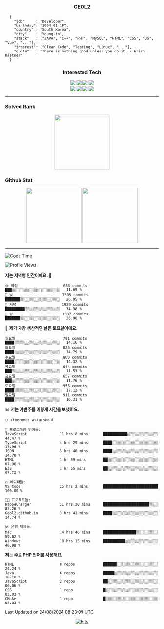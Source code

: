 <div align="center">

  ### GEOL2
</div>

```
  {
    "job"     : "Developer",
    "birthday": "1994-01-18",
    "country" : "South Korea",
    "city"    : "Young-in",
    "stack"   : ["JAVA", "C++", "PHP", "MySQL", "HTML", "CSS", "JS", "Vue", "..."],
    "interest": ["Clean Code", "Testing", "Linux", "..."], 
    "quote"   : "There is nothing good unless you do it. - Erich Kästner"
  }
  ```
  
<div align="center">
  
  ### Interested Tech
  
  <img src="https://img.shields.io/badge/CodeIgniter4-E34F26?style=flat-square&logo=codeigniter&logoColor=white">
    <img src="https://img.shields.io/badge/Laravel-F05340?style=flat-square&logo=Laravel&logoColor=white">
  <img src="https://img.shields.io/badge/SpringBoot-6DB33F?style=flat-square&logo=SpringBoot&logoColor=white">
  <img src="https://img.shields.io/badge/Express-000000?style=flat-square&logo=Express&logoColor=white">
  <br>
  <img src="https://img.shields.io/badge/Three.js-000000?style=flat-square&logo=Three.js&logoColor=white">
  <img src="https://img.shields.io/badge/JavaScript-F7DF1E?style=flat-square&logo=JavaScript&logoColor=black">
  <img src="https://img.shields.io/badge/TypeScript-007acc?style=flat-square&logo=TypeScript&logoColor=black">
  <img src="https://img.shields.io/badge/MySQL-4479A1?style=flat-square&logo=mysql&logoColor=white"><br>

</div>

------------

  ### Solved Rank
  
  <div align="center">
    <img height="180em" src="https://mazassumnida.wtf/api/v2/generate_badge?boj=geol2">
  </div>
  
  ### Github Stat 
  <div align="center">
    <img height="180em" src="https://github-readme-stats-git-masterrstaa-rickstaa.vercel.app/api?username=geol2&show_icons=true&theme=dark">
    <img height="180em" src="https://github-readme-stats-git-masterrstaa-rickstaa.vercel.app/api/top-langs/?username=geol2&show_icons=true&hide=css,scss,html&layout=compact&theme=dark&count_private=true&langs_count=8">
  </div>
  
------------

<!--START_SECTION:waka-->
![Code Time](http://img.shields.io/badge/Code%20Time-3%2C117%20hrs%2043%20mins-blue)

![Profile Views](http://img.shields.io/badge/Profile%20Views-0-blue)

**저는 저녁형 인간이에요. 🦉** 

```text
🌞 아침                     653 commits         ███░░░░░░░░░░░░░░░░░░░░░░   11.69 % 
🌆 낮　                     1505 commits        ███████░░░░░░░░░░░░░░░░░░   26.95 % 
🌃 저녁                     1920 commits        █████████░░░░░░░░░░░░░░░░   34.38 % 
🌙 밤　                     1507 commits        ███████░░░░░░░░░░░░░░░░░░   26.98 % 
```
📅 **제가 가장 생산적인 날은 토요일이에요.** 

```text
월요일                      791 commits         ████░░░░░░░░░░░░░░░░░░░░░   14.16 % 
화요일                      826 commits         ████░░░░░░░░░░░░░░░░░░░░░   14.79 % 
수요일                      800 commits         ████░░░░░░░░░░░░░░░░░░░░░   14.32 % 
목요일                      644 commits         ███░░░░░░░░░░░░░░░░░░░░░░   11.53 % 
금요일                      657 commits         ███░░░░░░░░░░░░░░░░░░░░░░   11.76 % 
토요일                      956 commits         ████░░░░░░░░░░░░░░░░░░░░░   17.12 % 
일요일                      911 commits         ████░░░░░░░░░░░░░░░░░░░░░   16.31 % 
```


📊 **저는 이번주를 이렇게 시간을 보냈어요.** 

```text
🕑︎ Timezone: Asia/Seoul

💬 프로그래밍 언어들: 
JavaScript               11 hrs 8 mins       ███████████░░░░░░░░░░░░░░   44.47 % 
TypeScript               4 hrs 29 mins       ████░░░░░░░░░░░░░░░░░░░░░   17.96 % 
JSON                     3 hrs 40 mins       ████░░░░░░░░░░░░░░░░░░░░░   14.70 % 
HTML                     1 hr 59 mins        ██░░░░░░░░░░░░░░░░░░░░░░░   07.96 % 
EJS                      1 hr 55 mins        ██░░░░░░░░░░░░░░░░░░░░░░░   07.72 % 

🔥 에디터들: 
VS Code                  25 hrs 2 mins       █████████████████████████   100.00 % 

🐱‍💻 프로젝트들: 
HappeCharger             21 hrs 20 mins      █████████████████████░░░░   85.26 % 
Geol2.github.io          3 hrs 41 mins       ████░░░░░░░░░░░░░░░░░░░░░   14.74 % 

💻 운영 체제들: 
Mac                      14 hrs 46 mins      ███████████████░░░░░░░░░░   59.02 % 
Windows                  10 hrs 15 mins      ██████████░░░░░░░░░░░░░░░   40.98 % 
```

**저는 주로 PHP 언어를 사용해요.** 

```text
HTML                     8 repos             ██████░░░░░░░░░░░░░░░░░░░   24.24 % 
Java                     6 repos             █████░░░░░░░░░░░░░░░░░░░░   18.18 % 
JavaScript               2 repos             ██░░░░░░░░░░░░░░░░░░░░░░░   06.06 % 
CSS                      1 repo              █░░░░░░░░░░░░░░░░░░░░░░░░   03.03 % 
CMake                    1 repo              █░░░░░░░░░░░░░░░░░░░░░░░░   03.03 % 
```




 Last Updated on 24/08/2024 08:23:09 UTC
<!--END_SECTION:waka-->

<div align="center">
  
  [![Hits](https://hits.seeyoufarm.com/api/count/incr/badge.svg?url=https%3A%2F%2Fgithub.com%2Fgeol2&count_bg=%2379C83D&title_bg=%23555555&icon=myspace.svg&icon_color=%23E7E7E7&title=hits&edge_flat=false)](https://hits.seeyoufarm.com)
  
</div>

<!--
**Geol2/Geol2** is a ✨ _special_ ✨ repository because its `README.md` (this file) appears on your GitHub profile.

Here are some ideas to get you started:
- 🔭 I’m currently working on ...
- 🌱 I’m currently learning ...
- 👯 I’m looking to collaborate on ...
- 🤔 I’m looking for help with ...
- 💬 Ask me about ...
- 📫 How to reach me: ...
- 😄 Pronouns: ...
- ⚡ Fun fact: ...
-->
